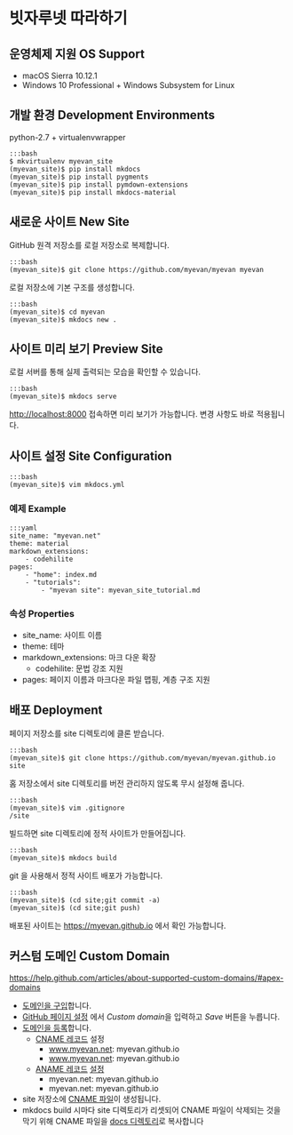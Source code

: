 # 빗자루넷 따라하기

## 운영체제 지원 OS Support

* macOS Sierra 10.12.1 
* Windows 10 Professional + Windows Subsystem for Linux

## 개발 환경 Development Environments

python-2.7 + virtualenvwrapper

    :::bash
    $ mkvirtualenv myevan_site
    (myevan_site)$ pip install mkdocs
    (myevan_site)$ pip install pygments
    (myevan_site)$ pip install pymdown-extensions
    (myevan_site)$ pip install mkdocs-material

## 새로운 사이트 New Site

GitHub 원격 저장소를 로컬 저장소로 복제합니다.

    :::bash
    (myevan_site)$ git clone https://github.com/myevan/myevan myevan

로컬 저장소에 기본 구조를 생성합니다.

    :::bash
    (myevan_site)$ cd myevan
    (myevan_site)$ mkdocs new .

## 사이트 미리 보기 Preview Site

로컬 서버를 통해 실제 출력되는 모습을 확인할 수 있습니다.

    :::bash
    (myevan_site)$ mkdocs serve

<http://localhost:8000> 접속하면 미리 보기가 가능합니다. 변경 사항도 바로 적용됩니다. 

## 사이트 설정 Site Configuration

    :::bash
    (myevan_site)$ vim mkdocs.yml

### 예제 Example

    :::yaml
    site_name: "myevan.net"
    theme: material
    markdown_extensions:
        - codehilite
    pages:
        - "home": index.md
        - "tutorials": 
            - "myevan site": myevan_site_tutorial.md

### 속성 Properties

* site_name: 사이트 이름 
* theme: 테마
* markdown_extensions: 마크 다운 확장 
    * codehilite: 문법 강조 지원
* pages: 페이지 이름과 마크다운 파일 맵핑, 계층 구조 지원


## 배포 Deployment

페이지 저장소를 site 디렉토리에 클론 받습니다.

    :::bash
    (myevan_site)$ git clone https://github.com/myevan/myevan.github.io site

홈 저장소에서 site 디렉토리를 버전 관리하지 않도록 무시 설정해 줍니다.

    :::bash
    (myevan_site)$ vim .gitignore
    /site

빌드하면 site 디렉토리에 정적 사이트가 만들어집니다.

    :::bash
    (myevan_site)$ mkdocs build

git 을 사용해서 정적 사이트 배포가 가능합니다.

    :::bash
    (myevan_site)$ (cd site;git commit -a)
    (myevan_site)$ (cd site;git push)

배포된 사이트는 <https://myevan.github.io> 에서 확인 가능합니다. 

## 커스텀 도메인 Custom Domain

<https://help.github.com/articles/about-supported-custom-domains/#apex-domains>

* [도메인을 구입](https://www.cafe24.com/?controller=domain_search)합니다. 
* [GitHub 페이지 설정](https://github.com/myevan/myevan.github.io/settings) 에서 *Custom domain*을 입력하고 *Save* 버튼을 누릅니다.
* [도메인을 등록](https://kr.dnsever.com/)합니다. 
    * [CNAME 레코드](https://help.github.com/articles/setting-up-a-www-subdomain/) 설정
        * www.myevan.net: myevan.github.io
        * www.myevan.net: myevan.github.io
    * [ANAME 레코드](https://help.github.com/articles/setting-up-an-apex-domain/#configuring-an-alias-or-aname-record-with-your-dns-provider) [설정](http://blog.kr.dnsever.com/?p=332)
        * myevan.net: myevan.github.io
        * myevan.net: myevan.github.io
* site 저장소에 [CNAME 파일](https://github.com/myevan/myevan.github.io/blob/master/CNAME)이 생성됩니다.
* mkdocs build 시마다 site 디렉토리가 리셋되어 CNAME 파일이 삭제되는 것을 막기 위해 CNAME 파일을 [docs 디렉토리](https://github.com/myevan/myevan/tree/master/docs)로 복사합니다